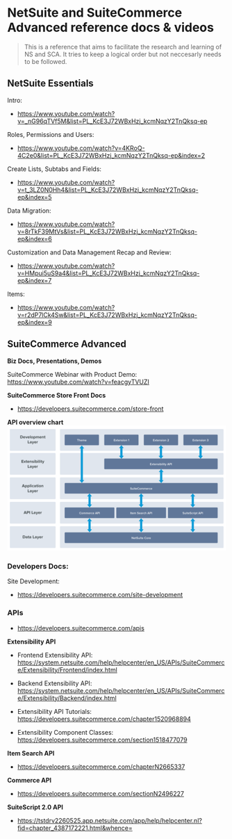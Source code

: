 # NetSuite and SuiteCommerce Advanced reference docs & videos

> This is a reference that aims to facilitate the research and learning of NS and SCA. It tries to keep a logical order but not neccesarly needs to be followed. 

## NetSuite Essentials
Intro:

- https://www.youtube.com/watch?v=_nG96qTVf5M&list=PL_KcE3J72WBxHzj_kcmNqzY2TnQksq-ep

Roles, Permissions and Users:

- https://www.youtube.com/watch?v=4KRoQ-4C2e0&list=PL_KcE3J72WBxHzj_kcmNqzY2TnQksq-ep&index=2

Create Lists, Subtabs and Fields:

- https://www.youtube.com/watch?v=t_3LZ0N0Hh4&list=PL_KcE3J72WBxHzj_kcmNqzY2TnQksq-ep&index=5

Data Migration:

- https://www.youtube.com/watch?v=8rTkF39MtVs&list=PL_KcE3J72WBxHzj_kcmNqzY2TnQksq-ep&index=6

Customization and Data Management Recap and Review:

- https://www.youtube.com/watch?v=HMpui5uS9a4&list=PL_KcE3J72WBxHzj_kcmNqzY2TnQksq-ep&index=7

Items:

- https://www.youtube.com/watch?v=r2dP7lCk4Sw&list=PL_KcE3J72WBxHzj_kcmNqzY2TnQksq-ep&index=9


## SuiteCommerce Advanced


**Biz Docs, Presentations, Demos**

SuiteCommerce Webinar with Product Demo: https://www.youtube.com/watch?v=feacgyTVUZI

**SuiteCommerce Store Front Docs**

- https://developers.suitecommerce.com/store-front

**API overview chart**
![SuiteCommerce Advanced APIs Overview](https://github.com/eurekalabs-io/NS-SCA-docs/blob/master/assets/images/APIs-overview.png)

### Developers Docs:

Site Development: 

- https://developers.suitecommerce.com/site-development

### APIs

- https://developers.suitecommerce.com/apis

**Extensibility API**

- Frontend Extensibility API: https://system.netsuite.com/help/helpcenter/en_US/APIs/SuiteCommerce/Extensibility/Frontend/index.html

- Backend Extensibility API: https://system.netsuite.com/help/helpcenter/en_US/APIs/SuiteCommerce/Extensibility/Backend/index.html

- Extensibility API Tutorials: https://developers.suitecommerce.com/chapter1520968894

- Extensibility Component Classes: https://developers.suitecommerce.com/section1518477079

**Item Search API**

- https://developers.suitecommerce.com/chapterN2665337

**Commerce API**

- https://developers.suitecommerce.com/sectionN2496227

**SuiteScript 2.0 API**

- https://tstdrv2260525.app.netsuite.com/app/help/helpcenter.nl?fid=chapter_4387172221.html&whence=

